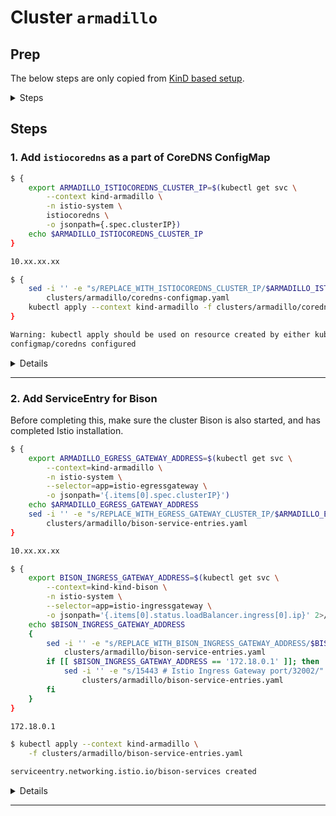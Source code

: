 # Cluster `armadillo`

## Prep

The below steps are only copied from [KinD based setup](https://github.com/rytswd/simple-istio-multicluster/tree/master/docs/kind-based/README.md).

<details>
<summary>Steps</summary>

### Start up cluster

If you are testing with KinD, you can run the following command:

```bash
$ pwd
/some/path/at/simple-istio-multicluster

$ kind create cluster --config ./tools/kind-config/config-2-nodes.yaml --name armadillo
```

### Install Istio

Using `istioctl-input.yaml`, install Istio to the cluster.

```bash
$ istioctl install --context kind-armadillo -f clusters/armadillo/istioctl-input.yaml
```

Before proceeding to the next step, all of the Istio components must be up and running.

</details>

## Steps

### 1. Add `istiocoredns` as a part of CoreDNS ConfigMap

```bash
$ {
    export ARMADILLO_ISTIOCOREDNS_CLUSTER_IP=$(kubectl get svc \
        --context kind-armadillo \
        -n istio-system \
        istiocoredns \
        -o jsonpath={.spec.clusterIP})
    echo $ARMADILLO_ISTIOCOREDNS_CLUSTER_IP
}

10.xx.xx.xx

$ {
    sed -i '' -e "s/REPLACE_WITH_ISTIOCOREDNS_CLUSTER_IP/$ARMADILLO_ISTIOCOREDNS_CLUSTER_IP/" \
        clusters/armadillo/coredns-configmap.yaml
    kubectl apply --context kind-armadillo -f clusters/armadillo/coredns-configmap.yaml
}

Warning: kubectl apply should be used on resource created by either kubectl create --save-config or kubectl apply
configmap/coredns configured
```

<details>
<summary>Details</summary>

To be updated

</details>

---

### 2. Add ServiceEntry for Bison

Before completing this, make sure the cluster Bison is also started, and has completed Istio installation.

```bash
$ {
    export ARMADILLO_EGRESS_GATEWAY_ADDRESS=$(kubectl get svc \
        --context=kind-armadillo \
        -n istio-system \
        --selector=app=istio-egressgateway \
        -o jsonpath='{.items[0].spec.clusterIP}')
    echo $ARMADILLO_EGRESS_GATEWAY_ADDRESS
    sed -i '' -e "s/REPLACE_WITH_EGRESS_GATEWAY_CLUSTER_IP/$ARMADILLO_EGRESS_GATEWAY_ADDRESS/" \
        clusters/armadillo/bison-service-entries.yaml
}

10.xx.xx.xx

$ {
    export BISON_INGRESS_GATEWAY_ADDRESS=$(kubectl get svc \
        --context=kind-kind-bison \
        -n istio-system \
        --selector=app=istio-ingressgateway \
        -o jsonpath='{.items[0].status.loadBalancer.ingress[0].ip}' 2>/dev/null || echo '172.18.0.1')
    echo $BISON_INGRESS_GATEWAY_ADDRESS
    {
        sed -i '' -e "s/REPLACE_WITH_BISON_INGRESS_GATEWAY_ADDRESS/$BISON_INGRESS_GATEWAY_ADDRESS/" \
            clusters/armadillo/bison-service-entries.yaml
        if [[ $BISON_INGRESS_GATEWAY_ADDRESS == '172.18.0.1' ]]; then
            sed -i '' -e "s/15443 # Istio Ingress Gateway port/32002/" \
                clusters/armadillo/bison-service-entries.yaml
        fi
    }
}

172.18.0.1

$ kubectl apply --context kind-armadillo \
    -f clusters/armadillo/bison-service-entries.yaml

serviceentry.networking.istio.io/bison-services created
```

<details>
<summary>Details</summary>

To be updated

</details>

---
